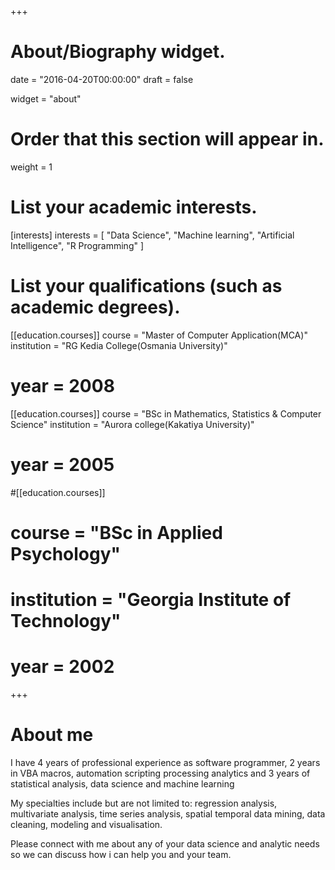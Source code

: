 +++
# About/Biography widget.

date = "2016-04-20T00:00:00"
draft = false

widget = "about"

# Order that this section will appear in.
weight = 1

# List your academic interests.
[interests]
  interests = [
    "Data Science",
    "Machine learning",
    "Artificial Intelligence",
    "R Programming"
  ]

# List your qualifications (such as academic degrees).
[[education.courses]]
  course = "Master of Computer Application(MCA)"
  institution = "RG Kedia College(Osmania University)"
#  year = 2008

[[education.courses]]
  course = "BSc in Mathematics, Statistics & Computer Science"
  institution = "Aurora college(Kakatiya University)"
#  year = 2005

#[[education.courses]]
#  course = "BSc in Applied Psychology"
#  institution = "Georgia Institute of Technology"
#  year = 2002
 
+++
  
# About me

I have 4 years of professional experience as software programmer, 2 years in VBA macros, automation scripting processing analytics and 3 years of statistical analysis, data science and machine learning 

My specialties include but are not limited to: regression analysis, multivariate analysis, time series analysis, spatial temporal data mining, data cleaning, modeling and visualisation.  

Please connect with me about any of your data science and analytic needs so we can discuss how i can help you and your team.


